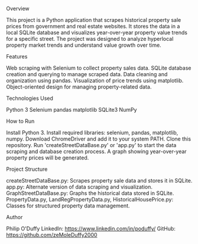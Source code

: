Overview

This project is a Python application that scrapes historical property sale prices from government and real estate websites. It stores the data in a local SQLite database and visualizes year-over-year property value trends for a specific street.
The project was designed to analyze hyperlocal property market trends and understand value growth over time.

Features

Web scraping with Selenium to collect property sales data.
SQLite database creation and querying to manage scraped data.
Data cleaning and organization using pandas.
Visualization of price trends using matplotlib.
Object-oriented design for managing property-related data.

Technologies Used

Python 3
Selenium
pandas
matplotlib
SQLite3
NumPy

How to Run

Install Python 3.
Install required libraries: selenium, pandas, matplotlib, numpy.
Download ChromeDriver and add it to your system PATH.
Clone this repository.
Run 'createStreetDataBase.py' or 'app.py' to start the data scraping and database creation process.
A graph showing year-over-year property prices will be generated.

Project Structure

createStreetDataBase.py: Scrapes property sale data and stores it in SQLite.
app.py: Alternate version of data scraping and visualization.
GraphStreetDataBase.py: Graphs the historical data stored in SQLite.
PropertyData.py, LandRegPropertyData.py, HistoricalHousePrice.py: Classes for structured property data management.

Author

Philip O'Duffy LinkedIn: https://www.linkedin.com/in/poduffy/ GitHub: https://github.com/zeMoleDuffy2000
